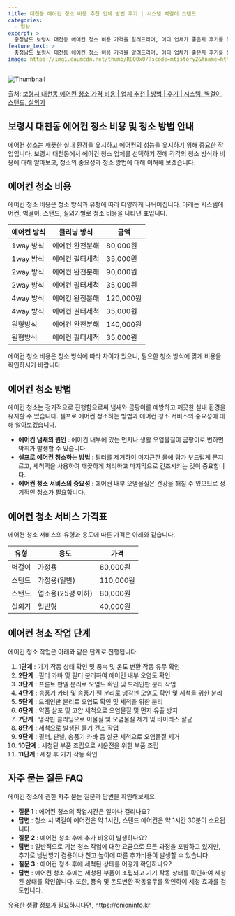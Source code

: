 ```yaml
---
title: 대천동 에어컨 청소 비용 추천 업체 방법 후기 | 시스템 벽걸이 스탠드
categories:
  - 일상
excerpt: >
  충청남도 보령시 대천동 에어컨 청소 비용 가격을 알려드리며, 어디 업체가 좋은지 후기를 통해 알아보겠습니다. 현재 글에서는 시스템, 벽걸이, 스탠드, 실외기 각각에 대해 청소 비용이 나와 있으니 참고하시면 되겠습니다. 에어컨 분해 청소 방법 보기 👈 클릭셀프 에어컨 청소 방법 보기👈 클릭보령시 대천동 에어컨 청소 비용시스템에어컨 방식클리닝방식금액1way 방식에어컨 완전분해80,000원1way 방식에어컨 필터세척35,000원2way 방식에어컨 완전분해90,000원2way 방식에어컨 필터세척35,000원4way 방식에어컨 완전분해120,000원4way 방식에어컨 필터세척35,000원원형방식에어컨 완전분해140,000원원형방식에어컨 필터세척35,000원에어컨 청소 견적 샘플 보기 👈 클릭에어컨 냄새의 원인에어..
feature_text: >
  충청남도 보령시 대천동 에어컨 청소 비용 가격을 알려드리며, 어디 업체가 좋은지 후기를 통해 알아보겠습니다. 현재 글에서는 시스템, 벽걸이, 스탠드, 실외기 각각에 대해 청소 비용이 나와 있으니 참고하시면 되겠습니다. 에어컨 분해 청소 방법 보기 👈 클릭셀프 에어컨 청소 방법 보기👈 클릭보령시 대천동 에어컨 청소 비용시스템에어컨 방식클리닝방식금액1way 방식에어컨 완전분해80,000원1way 방식에어컨 필터세척35,000원2way 방식에어컨 완전분해90,000원2way 방식에어컨 필터세척35,000원4way 방식에어컨 완전분해120,000원4way 방식에어컨 필터세척35,000원원형방식에어컨 완전분해140,000원원형방식에어컨 필터세척35,000원에어컨 청소 견적 샘플 보기 👈 클릭에어컨 냄새의 원인에어..
image: https://img1.daumcdn.net/thumb/R800x0/?scode=mtistory2&fname=https%3A%2F%2Fblog.kakaocdn.net%2Fdn%2FJ5ZSn%2FbtsHvVRpMRh%2FGl08NVDkxhBJDzKKZiK0R1%2Fimg.webp
---
```


![Thumbnail](https://img1.daumcdn.net/thumb/R800x0/?scode=mtistory2&fname=https%3A%2F%2Fblog.kakaocdn.net%2Fdn%2FJ5ZSn%2FbtsHvVRpMRh%2FGl08NVDkxhBJDzKKZiK0R1%2Fimg.webp)

<p>출처: <a href="https://onioninfo.kr/entry/%EB%B3%B4%EB%A0%B9%EC%8B%9C-%EB%8C%80%EC%B2%9C%EB%8F%99-%EC%97%90%EC%96%B4%EC%BB%A8-%EC%B2%AD%EC%86%8C-%EA%B0%80%EA%B2%A9-%EB%B9%84%EC%9A%A9-%EC%97%85%EC%B2%B4-%EC%B6%94%EC%B2%9C-%EB%B0%A9%EB%B2%95-%ED%9B%84%EA%B8%B0-%EC%8B%9C%EC%8A%A4%ED%85%9C-%EB%B2%BD%EA%B1%B8%EC%9D%B4-%EC%8A%A4%ED%83%A0%EB%93%9C-%EC%8B%A4%EC%99%B8%EA%B8%B0" rel="dofollow">보령시 대천동 에어컨 청소 가격 비용 | 업체 추천 | 방법 | 후기 | 시스템, 벽걸이, 스탠드, 실외기</a> </p>

## 보령시 대천동 에어컨 청소 비용 및 청소 방법 안내

에어컨 청소는 깨끗한 실내 환경을 유지하고 에어컨의 성능을 유지하기 위해 중요한 작업입니다. 보령시 대천동에서 에어컨 청소 업체를 선택하기
전에 각각의 청소 방식과 비용에 대해 알아보고, 청소의 중요성과 청소 방법에 대해 이해해 보겠습니다.

## 에어컨 청소 비용

에어컨 청소 비용은 청소 방식과 유형에 따라 다양하게 나뉘어집니다. 아래는 시스템에어컨, 벽걸이, 스탠드, 실외기별로 청소 비용을 나타낸
표입니다.

**에어컨 방식** | **클리닝 방식** | **금액**  
---|---|---  
1way 방식 | 에어컨 완전분해 | 80,000원  
1way 방식 | 에어컨 필터세척 | 35,000원  
2way 방식 | 에어컨 완전분해 | 90,000원  
2way 방식 | 에어컨 필터세척 | 35,000원  
4way 방식 | 에어컨 완전분해 | 120,000원  
4way 방식 | 에어컨 필터세척 | 35,000원  
원형방식 | 에어컨 완전분해 | 140,000원  
원형방식 | 에어컨 필터세척 | 35,000원  
  
에어컨 청소 비용은 청소 방식에 따라 차이가 있으니, 필요한 청소 방식에 맞게 비용을 확인하시기 바랍니다.

## 에어컨 청소 방법

에어컨 청소는 정기적으로 진행함으로써 냄새와 곰팡이를 예방하고 깨끗한 실내 환경을 유지할 수 있습니다. 셀프로 에어컨 청소하는 방법과 에어컨
청소 서비스의 중요성에 대해 알아보겠습니다.

  * **에어컨 냄새의 원인** : 에어컨 내부에 있는 먼지나 생활 오염물질이 곰팡이로 변하면 악취가 발생할 수 있습니다.
  * **셀프로 에어컨 청소하는 방법** : 필터를 제거하여 미지근한 물에 담가 부드럽게 문지르고, 세척액을 사용하여 깨끗하게 처리하고 마지막으로 건조시키는 것이 중요합니다.
  * **에어컨 청소 서비스의 중요성** : 에어컨 내부 오염물질은 건강을 해칠 수 있으므로 정기적인 청소가 필요합니다.

## 에어컨 청소 서비스 가격표

에어컨 청소 서비스의 유형과 용도에 따른 가격은 아래와 같습니다.

**유형** | **용도** | **가격**  
---|---|---  
벽걸이 | 가정용 | 60,000원  
스탠드 | 가정용(일반) | 110,000원  
스탠드 | 업소용(25평 이하) | 80,000원  
실외기 | 일반형 | 40,000원  
  
## 에어컨 청소 작업 단계

에어컨 청소 작업은 아래와 같은 단계로 진행됩니다.

  1. **1단계** : 기기 작동 상태 확인 및 풍속 및 온도 변환 작동 유무 확인
  2. **2단계** : 필터 카바 및 필터 분리하여 에어컨 내부 오염도 확인
  3. **3단계** : 프론트 판넬 분리로 오염도 확인 및 드레인판 분리 작업
  4. **4단계** : 송풍기 카바 및 송풍기 휀 분리로 냉각핀 오염도 확인 및 세척을 위한 분리
  5. **5단계** : 드레인판 분리로 오염도 확인 및 세척을 위한 분리
  6. **6단계** : 약품 살포 및 고압 세척으로 오염물질 및 먼지 유출 방지
  7. **7단계** : 냉각핀 클리닝으로 이물질 및 오염물질 제거 및 바이러스 살균
  8. **8단계** : 세척으로 발생된 물기 건조 작업
  9. **9단계** : 필터, 판넬, 송풍기 카바 등 살균 세척으로 오염물질 제거
  10. **10단계** : 세청된 부품 조립으로 시운전을 위한 부품 조립
  11. **11단계** : 세청 후 기기 작동 확인

## 자주 묻는 질문 FAQ

에어컨 청소에 관한 자주 묻는 질문과 답변을 확인해보세요.

  * **질문 1** : 에어컨 청소의 작업시간은 얼마나 걸리나요?
  * **답변** : 청소 시 벽걸이 에어컨은 약 1시간, 스탠드 에어컨은 약 1시간 30분이 소요됩니다.
  * **질문 2** : 에어컨 청소 후에 추가 비용이 발생하나요?
  * **답변** : 일반적으로 기본 청소 작업에 대한 요금으로 모든 과정을 포함하고 있지만, 추가로 냉난방기 겸용이나 천고 높이에 따른 추가비용이 발생할 수 있습니다.
  * **질문 3** : 에어컨 청소 후에 세척된 상태를 어떻게 확인하나요?
  * **답변** : 에어컨 청소 후에는 세청된 부품이 조립되고 기기 작동 상태를 확인하여 세청된 상태를 확인합니다. 또한, 풍속 및 온도변환 작동유무를 확인하여 세청 효과를 검토합니다.

 

유용한 생활 정보가 필요하시다면, <a href="https://onioninfo.kr" rel="dofollow">https://onioninfo.kr</a>


